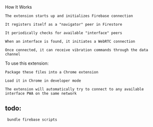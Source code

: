 How It Works

    The extension starts up and initializes Firebase connection

    It registers itself as a "navigator" peer in Firestore

    It periodically checks for available "interface" peers

    When an interface is found, it initiates a WebRTC connection

    Once connected, it can receive vibration commands through the data channel

To use this extension:

    Package these files into a Chrome extension

    Load it in Chrome in developer mode

    The extension will automatically try to connect to any available interface PWA on the same network


   ##  todo:
     bundle firebase scripts